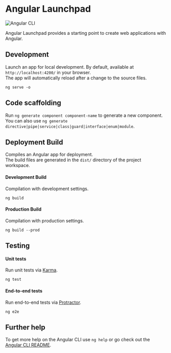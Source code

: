 # Angular Launchpad

![Angular CLI](https://img.shields.io/badge/Angular%20CLI-9.1.6-red)

Angular Launchpad provides a starting point to create web applications with Angular.

## Development

Launch an app for local development. By default, available at `http://localhost:4200/` in your browser.<br/>
The app will automatically reload after a change to the source files.

```shell
ng serve -o
```

## Code scaffolding

Run `ng generate component component-name` to generate a new component.<br/>
You can also use `ng generate directive|pipe|service|class|guard|interface|enum|module`.

## Deployment Build

Compiles an Angular app for deployment.<br/>
The build files are generated in the `dist/` directory of the project workspace.

#### Development Build

Compilation with development settings.

```shell
ng build
```

#### Production Build

Compilation with production settings.

```shell
ng build --prod
```

## Testing

#### Unit tests

Run unit tests via [Karma](https://karma-runner.github.io).

```shell
ng test
```

#### End-to-end tests

Run end-to-end tests via [Protractor](http://www.protractortest.org/).

```shell
ng e2e
```

## Further help

To get more help on the Angular CLI use `ng help` or go check out the [Angular CLI README](https://github.com/angular/angular-cli/blob/master/README.md).
